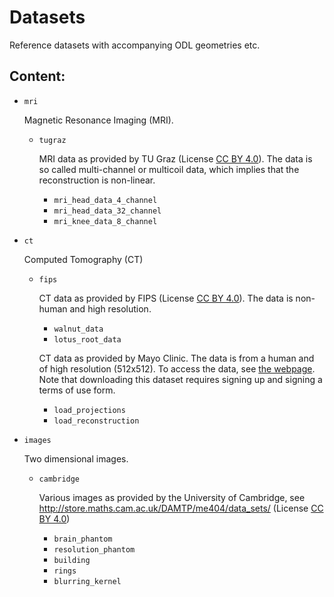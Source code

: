 # Datasets

Reference datasets with accompanying ODL geometries etc.

## Content:

* `mri`

  Magnetic Resonance Imaging (MRI).
  * `tugraz`

    MRI data as provided by TU Graz (License [CC BY 4.0](./licenses/CC_BY_40)). The data is so called multi-channel or multicoil data, which implies that the reconstruction is non-linear.
    * `mri_head_data_4_channel`
    * `mri_head_data_32_channel`
    * `mri_knee_data_8_channel`
* `ct`

  Computed Tomography (CT)
  * `fips`

    CT data as provided by FIPS (License [CC BY 4.0](./licenses/CC_BY_40)). The data is non-human and high resolution.
    * `walnut_data`
    * `lotus_root_data`

    CT data as provided by Mayo Clinic. The data is from a human and of high resolution (512x512). To access the data, see [the webpage](https://www.aapm.org/GrandChallenge/LowDoseCT/#registration). Note that downloading this dataset requires signing up and signing a terms of use form.
    * `load_projections`
    * `load_reconstruction`
* `images`

  Two dimensional images.
  * `cambridge`

    Various images as provided by the University of Cambridge, see http://store.maths.cam.ac.uk/DAMTP/me404/data_sets/ (License [CC BY 4.0](./licenses/CC_BY_40))
    * `brain_phantom`
    * `resolution_phantom`
    * `building`
    * `rings`
    * `blurring_kernel`
